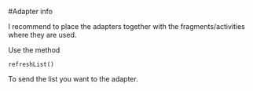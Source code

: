 #Adapter info

I recommend to place the adapters together with the fragments/activities where they are used.

Use the method 

    refreshList()    
    
To send the list you want to the adapter.